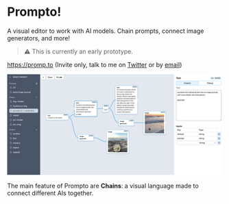 # Prompto!

A visual editor to work with AI models. Chain prompts, connect image generators, and more!

> ⚠️ This is currently an early prototype.

https://promp.to (Invite only, talk to me on [Twitter](https://twitter.com/lipsumar) or by [email](mailto:piremmanuel@gmail.com))

![Application screenshot](doc/images/application-screenshot.png)

The main feature of Prompto are **Chains**: a visual language made to connect different AIs together.
